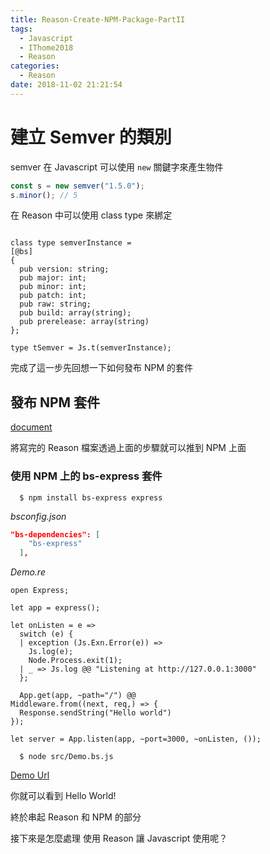 ```yaml
---
title: Reason-Create-NPM-Package-PartII
tags:
  - Javascript
  - IThome2018
  - Reason
categories:
  - Reason
date: 2018-11-02 21:21:54
---
```


# 建立 Semver 的類別

semver 在 Javascript 可以使用 `new` 關鍵字來產生物件

```javascript
const s = new semver("1.5.0");
s.minor(); // 5
```

在 Reason 中可以使用 class type 來綁定

```reason

class type semverInstance =
[@bs]
{
  pub version: string;
  pub major: int;
  pub minor: int;
  pub patch: int;
  pub raw: string;
  pub build: array(string);
  pub prerelease: array(string)
};

type tSemver = Js.t(semverInstance);
```

完成了這一步先回想一下如何發布 NPM 的套件

## 發布 NPM 套件

[document](https://docs.npmjs.com/getting-started/publishing-npm-packages)

將寫完的 Reason 檔案透過上面的步驟就可以推到 NPM 上面

### 使用 NPM 上的 bs-express 套件

```
  $ npm install bs-express express
```

*bsconfig.json*

```json
"bs-dependencies": [
    "bs-express"
  ],
```

*Demo.re*
```reason
open Express;

let app = express();

let onListen = e =>
  switch (e) {
  | exception (Js.Exn.Error(e)) =>
    Js.log(e);
    Node.Process.exit(1);
  | _ => Js.log @@ "Listening at http://127.0.0.1:3000"
  };

  App.get(app, ~path="/") @@
Middleware.from((next, req,) => {
  Response.sendString("Hello world")
});

let server = App.listen(app, ~port=3000, ~onListen, ());
```

```
  $ node src/Demo.bs.js
```

[Demo Url](http://localhost:3000/)

你就可以看到 Hello World!

終於串起 Reason 和 NPM 的部分

接下來是怎麼處理 使用 Reason 讓 Javascript 使用呢？
